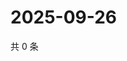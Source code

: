 # 2025-09-26

共 0 条

<!-- BEGIN ZHIHUQUESTIONS -->
<!-- 最后更新时间 Fri Sep 26 2025 04:12:45 GMT+0800 (China Standard Time) -->

<!-- END ZHIHUQUESTIONS -->
